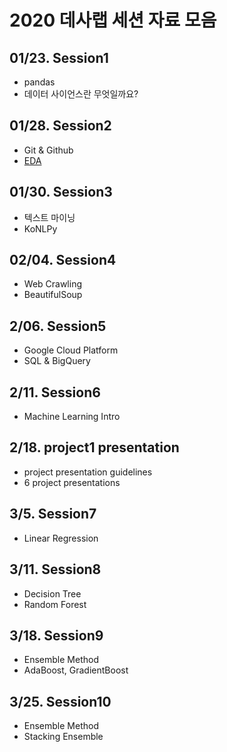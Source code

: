 # 2020 데사랩 세션 자료 모음

## 01/23. Session1
- pandas
- 데이터 사이언스란 무엇일까요?

## 01/28. Session2
- Git & Github
- [EDA](http://bit.ly/2U4ujt4)

## 01/30. Session3
- 텍스트 마이닝
- KoNLPy

## 02/04. Session4
- Web Crawling
- BeautifulSoup

## 2/06. Session5
- Google Cloud Platform
- SQL & BigQuery

## 2/11. Session6
- Machine Learning Intro

## 2/18. project1 presentation
- project presentation guidelines
- 6 project presentations

## 3/5. Session7
- Linear Regression

## 3/11. Session8
- Decision Tree
- Random Forest

## 3/18. Session9
- Ensemble Method
- AdaBoost, GradientBoost

## 3/25. Session10
- Ensemble Method
- Stacking Ensemble